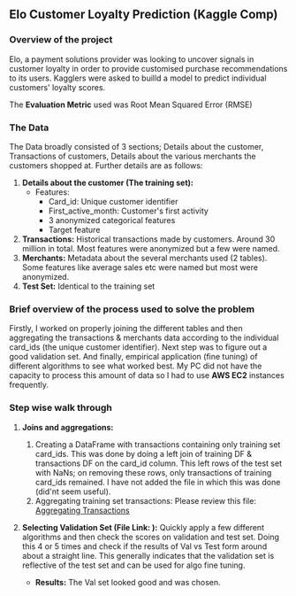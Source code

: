 ## Elo Customer Loyalty Prediction (Kaggle Comp)

### Overview of the project

Elo, a payment solutions provider was looking to uncover signals in customer loyalty in order to provide customised purchase recommendations to its users. Kagglers were asked to builld a model to predict individual customers' loyalty scores.

The __Evaluation Metric__ used was Root Mean Squared Error (RMSE)

### The Data

The Data broadly consisted of 3 sections; Details about the customer, Transactions of customers, Details about the various merchants the customers shopped at. Further details are as follows:

1. __Details about the customer (The training set):__ 
   - Features: 
       - Card_id: Unique customer identifier
       - First_active_month: Customer's first activity
       - 3 anonymized categorical features
       - Target feature
2. __Transactions:__ Historical transactions made by customers. Around 30 million in total. Most features were anonymized but a few were named.
3. __Merchants:__ Metadata about the several merchants used (2 tables). Some features like average sales etc were named but most were anonymized.
4. __Test Set:__ Identical to the training set

### Brief overview of the process used to solve the problem

Firstly, I worked on properly joining the different tables and then aggregating the transactions & merchants data according to the individual card_ids (the unique customer identifier). Next step was to figure out a good validation set.  And finally, empirical application (fine tuning) of different algorithms to see what worked best. My PC did not have the capacity to process this amount of data so I had to use __AWS EC2__ instances frequently. 

### Step wise walk through

1. __Joins and aggregations:__
    1. Creating a DataFrame with transactions containing only training set card_ids. This was done by doing a left join of training DF & transactions DF on the card_id column. This left rows of the test set with NaNs; on removing these rows, only transactions of training card_ids remained. I have not added the file in which this was done (did'nt seem useful).
    2. Aggregating training set transactions: Please review this file: [Aggregating Transactions](https://github.com/InsciteAnalytics/Elo-Merchant-Category-Kaggle-Comp-/blob/master/Aggregating%20Transactions.ipynb)

2. __Selecting Validation Set (File Link: ):__ Quickly apply a few different algorithms and then check the scores on validation and test set. Doing this 4 or 5 times and check if the results of Val vs Test form around about a straight line. This generally indicates that the validation set is reflective of the test set and can be used for algo fine tuning.
    - __Results:__ The Val set looked good and was chosen.
